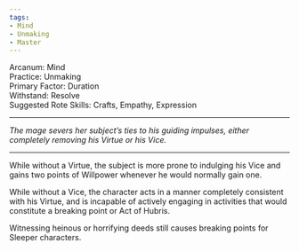 ```yaml
---
tags:
- Mind
- Unmaking
- Master
---
```


Arcanum: Mind\
Practice: Unmaking\
Primary Factor: Duration\
Withstand: Resolve\
Suggested Rote Skills: Crafts, Empathy, Expression

---

_The mage severs her subject’s ties to his guiding impulses, either completely removing his Virtue or his Vice._

---

While without a Virtue, the subject is more prone to indulging his Vice and gains two points of Willpower whenever he would normally gain one.

While without a Vice, the character acts in a manner completely consistent with his Virtue, and is incapable of actively engaging in activities that would constitute a breaking point or Act of Hubris.

Witnessing heinous or horrifying deeds still causes breaking points for Sleeper characters.